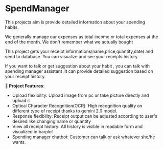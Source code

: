 # SpendManager

This projects aim is provide detailed information about  your spending habits.

We generally manage our expenses as total income or total expenses at the end of the month. We don't remember  what we actually bought

This project gets your receipt informations(name,price,quantity,date) and send to database. You can visualize and  see your receipts history.

If you want to talk or get suggestion about your habit , you can talk with spending  manager assistant .It can provide detailed suggestion based on your receipt history.


**🚀 Project Features:**
* Upload flexibility: Upload image from pc or take picture directly and upload it
* Optical Character Recognition(OCR): High recognition quality on different type of receipt thanks to gemini 2.0 model.
* Response flexibility: Receipt output  can be adjusted according to user's desired like changing name or quantity
* View all receipt history: All history is visible in readable form and visualized in barplot
* Spending manager chatbot: Customer can talk or ask whatever she/he wants. 


